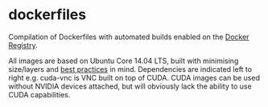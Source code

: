 dockerfiles
===========

Compilation of Dockerfiles with automated builds enabled on the [Docker Registry](https://registry.hub.docker.com/repos/kaixhin/).

All images are based on Ubuntu Core 14.04 LTS, built with minimising size/layers and [best practices](https://docs.docker.com/articles/dockerfile_best-practices/) in mind.
Dependencies are indicated left to right e.g. cuda-vnc is VNC built on top of CUDA.
CUDA images can be used without NVIDIA devices attached, but will obviously lack the ability to use CUDA capabilities.
